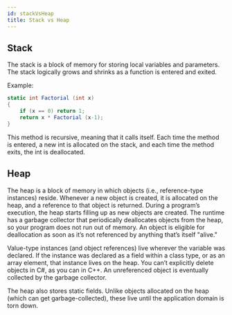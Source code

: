 ```yaml
---
id: stackVsHeap
title: Stack vs Heap
---
```


## Stack

The stack is a block of memory for storing local variables and parameters. The stack logically grows and shrinks as a function is entered and exited.

Example:

```C#
static int Factorial (int x)
{
    if (x == 0) return 1;
    return x * Factorial (x-1);
}
```

This method is recursive, meaning that it calls itself. Each time the method is entered, a new int is allocated on the stack, and each time the method exits, the int is deallocated.

## Heap

The heap is a block of memory in which objects (i.e., reference-type instances) reside. Whenever a new object is created, it is allocated on the heap, and a reference to that object is returned. During a program’s execution, the heap starts filling up as new objects are created. The runtime has a garbage collector that periodically deallocates objects from the heap, so your program does not run out of memory. An object is eligible for deallocation as soon as it’s not referenced by anything that’s itself "alive."

Value-type instances (and object references) live wherever the variable was declared. If the instance was declared as a field within a class type, or as an array element, that instance lives on the heap. You can’t explicitly delete objects in C#, as you can in C++. An unreferenced object is eventually collected by the garbage collector.

The heap also stores static fields. Unlike objects allocated on the heap (which can get garbage-collected), these live until the application domain is torn down.
